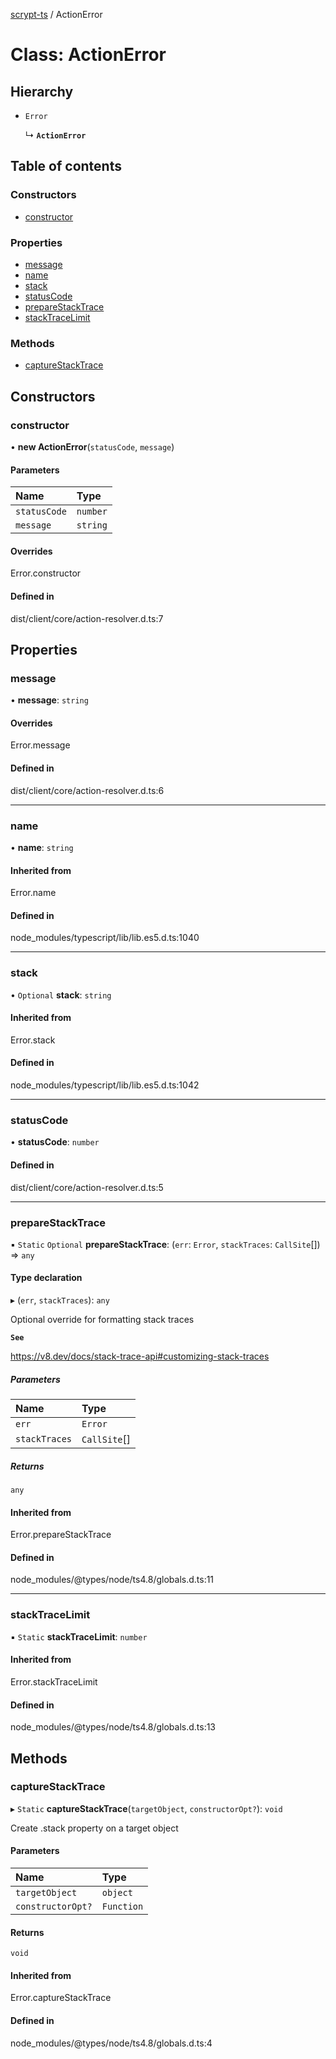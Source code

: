 [scrypt-ts](../README.md) / ActionError

# Class: ActionError

## Hierarchy

- `Error`

  ↳ **`ActionError`**

## Table of contents

### Constructors

- [constructor](ActionError.md#constructor)

### Properties

- [message](ActionError.md#message)
- [name](ActionError.md#name)
- [stack](ActionError.md#stack)
- [statusCode](ActionError.md#statuscode)
- [prepareStackTrace](ActionError.md#preparestacktrace)
- [stackTraceLimit](ActionError.md#stacktracelimit)

### Methods

- [captureStackTrace](ActionError.md#capturestacktrace)

## Constructors

### constructor

• **new ActionError**(`statusCode`, `message`)

#### Parameters

| Name | Type |
| :------ | :------ |
| `statusCode` | `number` |
| `message` | `string` |

#### Overrides

Error.constructor

#### Defined in

dist/client/core/action-resolver.d.ts:7

## Properties

### message

• **message**: `string`

#### Overrides

Error.message

#### Defined in

dist/client/core/action-resolver.d.ts:6

___

### name

• **name**: `string`

#### Inherited from

Error.name

#### Defined in

node_modules/typescript/lib/lib.es5.d.ts:1040

___

### stack

• `Optional` **stack**: `string`

#### Inherited from

Error.stack

#### Defined in

node_modules/typescript/lib/lib.es5.d.ts:1042

___

### statusCode

• **statusCode**: `number`

#### Defined in

dist/client/core/action-resolver.d.ts:5

___

### prepareStackTrace

▪ `Static` `Optional` **prepareStackTrace**: (`err`: `Error`, `stackTraces`: `CallSite`[]) => `any`

#### Type declaration

▸ (`err`, `stackTraces`): `any`

Optional override for formatting stack traces

**`See`**

https://v8.dev/docs/stack-trace-api#customizing-stack-traces

##### Parameters

| Name | Type |
| :------ | :------ |
| `err` | `Error` |
| `stackTraces` | `CallSite`[] |

##### Returns

`any`

#### Inherited from

Error.prepareStackTrace

#### Defined in

node_modules/@types/node/ts4.8/globals.d.ts:11

___

### stackTraceLimit

▪ `Static` **stackTraceLimit**: `number`

#### Inherited from

Error.stackTraceLimit

#### Defined in

node_modules/@types/node/ts4.8/globals.d.ts:13

## Methods

### captureStackTrace

▸ `Static` **captureStackTrace**(`targetObject`, `constructorOpt?`): `void`

Create .stack property on a target object

#### Parameters

| Name | Type |
| :------ | :------ |
| `targetObject` | `object` |
| `constructorOpt?` | `Function` |

#### Returns

`void`

#### Inherited from

Error.captureStackTrace

#### Defined in

node_modules/@types/node/ts4.8/globals.d.ts:4
